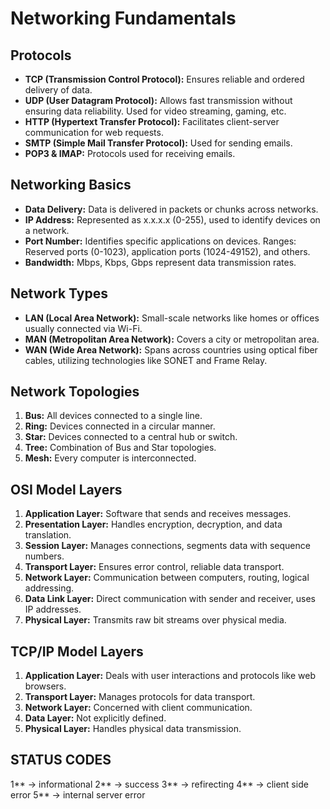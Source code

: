 # Networking Fundamentals

## Protocols
- **TCP (Transmission Control Protocol):** Ensures reliable and ordered delivery of data.
- **UDP (User Datagram Protocol):** Allows fast transmission without ensuring data reliability. Used for video streaming, gaming, etc.
- **HTTP (Hypertext Transfer Protocol):** Facilitates client-server communication for web requests.
- **SMTP (Simple Mail Transfer Protocol):** Used for sending emails.
- **POP3 & IMAP:** Protocols used for receiving emails.

## Networking Basics
- **Data Delivery:** Data is delivered in packets or chunks across networks.
- **IP Address:** Represented as x.x.x.x (0-255), used to identify devices on a network.
- **Port Number:** Identifies specific applications on devices. Ranges: Reserved ports (0-1023), application ports (1024-49152), and others.
- **Bandwidth:** Mbps, Kbps, Gbps represent data transmission rates.

## Network Types
- **LAN (Local Area Network):** Small-scale networks like homes or offices usually connected via Wi-Fi.
- **MAN (Metropolitan Area Network):** Covers a city or metropolitan area.
- **WAN (Wide Area Network):** Spans across countries using optical fiber cables, utilizing technologies like SONET and Frame Relay.

## Network Topologies
1. **Bus:** All devices connected to a single line.
2. **Ring:** Devices connected in a circular manner.
3. **Star:** Devices connected to a central hub or switch.
4. **Tree:** Combination of Bus and Star topologies.
5. **Mesh:** Every computer is interconnected.

## OSI Model Layers
1. **Application Layer:** Software that sends and receives messages.
2. **Presentation Layer:** Handles encryption, decryption, and data translation.
3. **Session Layer:** Manages connections, segments data with sequence numbers.
4. **Transport Layer:** Ensures error control, reliable data transport.
5. **Network Layer:** Communication between computers, routing, logical addressing.
6. **Data Link Layer:** Direct communication with sender and receiver, uses IP addresses.
7. **Physical Layer:** Transmits raw bit streams over physical media.

## TCP/IP Model Layers
1. **Application Layer:** Deals with user interactions and protocols like web browsers.
2. **Transport Layer:** Manages protocols for data transport.
3. **Network Layer:** Concerned with client communication.
4. **Data Layer:** Not explicitly defined.
5. **Physical Layer:** Handles physical data transmission.

## STATUS CODES
1** -> informational
2** -> success
3** -> refirecting
4** -> client side error
5** -> internal server error
